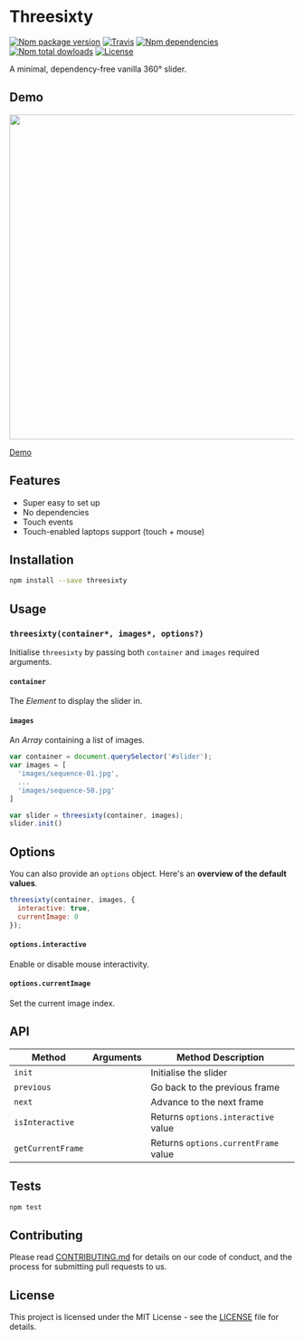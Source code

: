 # Threesixty

[![Npm package version](https://img.shields.io/npm/v/threesixty.svg?style=flat-square)](https://www.npmjs.com/package/threesixty)
[![Travis](https://img.shields.io/travis/rbartoli/threesixty.svg?style=flat-square)](https://travis-ci.org/rbartoli/threesixty)
[![Npm dependencies](https://david-dm.org/rbartoli/threesixty.svg)](https://www.npmjs.com/package/threesixty)
[![Npm total dowloads](https://img.shields.io/npm/dt/threesixty.svg?style=flat-square)](https://www.npmjs.com/package/threesixty)
[![License](https://img.shields.io/github/license/rbartoli/threesixty.svg?style=flat-square)](/LICENSE)

A minimal, dependency-free vanilla 360° slider.

## Demo
<a href="http://jsfiddle.net/gh/get/library/pure/rbartoli/threesixty/tree/master/example"><img src="https://github.com/rbartoli/threesixty/raw/master/example/screenshot.png" width="574"></a>

[Demo](http://jsfiddle.net/gh/get/library/pure/rbartoli/threesixty/tree/master/example)

## Features
- Super easy to set up
- No dependencies
- Touch events
- Touch-enabled laptops support (touch + mouse)

##  Installation
```bash
npm install --save threesixty
```

## Usage
### `threesixty(container*, images*, options?)`
Initialise `threesixty` by passing both `container` and `images` required arguments.

#### `container`
The _Element_ to display the slider in.

#### `images `
An _Array_ containing a list of images.

```js
var container = document.querySelector('#slider');
var images = [
  'images/sequence-01.jpg',
  ...
  'images/sequence-50.jpg'
]

var slider = threesixty(container, images);
slider.init()
```

## Options
You can also provide an `options` object. Here's an **overview of the default values**.

```js
threesixty(container, images, {
  interactive: true,
  currentImage: 0
});
```

#### `options.interactive`
Enable or disable mouse interactivity.

#### `options.currentImage`
Set the current image index.

## API
Method | Arguments               | Method Description
-----------|----------------------------------|-------------------------------------------------------------------------------------
`init`     |                      | Initialise the slider
`previous`  |                             | Go back to the previous frame
`next`  |                             | Advance to the next frame
`isInteractive`  |                             | Returns `options.interactive` value
`getCurrentFrame`  |                             | Returns `options.currentFrame` value

## Tests
```bash
npm test
```

## Contributing
Please read [CONTRIBUTING.md](CONTRIBUTING.md) for details on our code of conduct, and the process for submitting pull requests to us.

## License
This project is licensed under the MIT License - see the [LICENSE](LICENSE) file for details.
